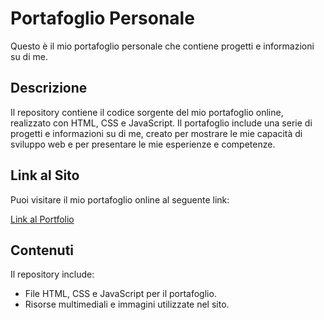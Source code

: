# Portafoglio Personale

Questo è il mio portafoglio personale che contiene progetti e informazioni su di me.

## Descrizione

Il repository contiene il codice sorgente del mio portafoglio online, realizzato con HTML, CSS e JavaScript. Il portafoglio include una serie di progetti e informazioni su di me, creato per mostrare le mie capacità di sviluppo web e per presentare le mie esperienze e competenze.

## Link al Sito

Puoi visitare il mio portafoglio online al seguente link:

[Link al Portfolio](https://vincenzolaveglia.github.io/Portfolio/)

## Contenuti

Il repository include:

- File HTML, CSS e JavaScript per il portafoglio.
- Risorse multimediali e immagini utilizzate nel sito.


